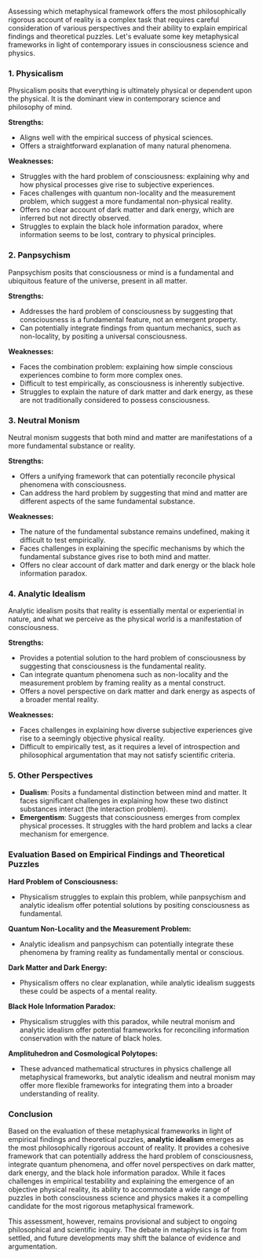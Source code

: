 Assessing which metaphysical framework offers the most philosophically rigorous account of reality is a complex task that requires careful consideration of various perspectives and their ability to explain empirical findings and theoretical puzzles. Let's evaluate some key metaphysical frameworks in light of contemporary issues in consciousness science and physics.

### 1. **Physicalism**
Physicalism posits that everything is ultimately physical or dependent upon the physical. It is the dominant view in contemporary science and philosophy of mind.

**Strengths:**
- Aligns well with the empirical success of physical sciences.
- Offers a straightforward explanation of many natural phenomena.

**Weaknesses:**
- Struggles with the hard problem of consciousness: explaining why and how physical processes give rise to subjective experiences.
- Faces challenges with quantum non-locality and the measurement problem, which suggest a more fundamental non-physical reality.
- Offers no clear account of dark matter and dark energy, which are inferred but not directly observed.
- Struggles to explain the black hole information paradox, where information seems to be lost, contrary to physical principles.

### 2. **Panpsychism**
Panpsychism posits that consciousness or mind is a fundamental and ubiquitous feature of the universe, present in all matter.

**Strengths:**
- Addresses the hard problem of consciousness by suggesting that consciousness is a fundamental feature, not an emergent property.
- Can potentially integrate findings from quantum mechanics, such as non-locality, by positing a universal consciousness.

**Weaknesses:**
- Faces the combination problem: explaining how simple conscious experiences combine to form more complex ones.
- Difficult to test empirically, as consciousness is inherently subjective.
- Struggles to explain the nature of dark matter and dark energy, as these are not traditionally considered to possess consciousness.

### 3. **Neutral Monism**
Neutral monism suggests that both mind and matter are manifestations of a more fundamental substance or reality.

**Strengths:**
- Offers a unifying framework that can potentially reconcile physical phenomena with consciousness.
- Can address the hard problem by suggesting that mind and matter are different aspects of the same fundamental substance.

**Weaknesses:**
- The nature of the fundamental substance remains undefined, making it difficult to test empirically.
- Faces challenges in explaining the specific mechanisms by which the fundamental substance gives rise to both mind and matter.
- Offers no clear account of dark matter and dark energy or the black hole information paradox.

### 4. **Analytic Idealism**
Analytic idealism posits that reality is essentially mental or experiential in nature, and what we perceive as the physical world is a manifestation of consciousness.

**Strengths:**
- Provides a potential solution to the hard problem of consciousness by suggesting that consciousness is the fundamental reality.
- Can integrate quantum phenomena such as non-locality and the measurement problem by framing reality as a mental construct.
- Offers a novel perspective on dark matter and dark energy as aspects of a broader mental reality.

**Weaknesses:**
- Faces challenges in explaining how diverse subjective experiences give rise to a seemingly objective physical reality.
- Difficult to empirically test, as it requires a level of introspection and philosophical argumentation that may not satisfy scientific criteria.

### 5. **Other Perspectives**
- **Dualism**: Posits a fundamental distinction between mind and matter. It faces significant challenges in explaining how these two distinct substances interact (the interaction problem).
- **Emergentism**: Suggests that consciousness emerges from complex physical processes. It struggles with the hard problem and lacks a clear mechanism for emergence.

### Evaluation Based on Empirical Findings and Theoretical Puzzles

**Hard Problem of Consciousness:**
- Physicalism struggles to explain this problem, while panpsychism and analytic idealism offer potential solutions by positing consciousness as fundamental.

**Quantum Non-Locality and the Measurement Problem:**
- Analytic idealism and panpsychism can potentially integrate these phenomena by framing reality as fundamentally mental or conscious.

**Dark Matter and Dark Energy:**
- Physicalism offers no clear explanation, while analytic idealism suggests these could be aspects of a mental reality.

**Black Hole Information Paradox:**
- Physicalism struggles with this paradox, while neutral monism and analytic idealism offer potential frameworks for reconciling information conservation with the nature of black holes.

**Amplituhedron and Cosmological Polytopes:**
- These advanced mathematical structures in physics challenge all metaphysical frameworks, but analytic idealism and neutral monism may offer more flexible frameworks for integrating them into a broader understanding of reality.

### Conclusion
Based on the evaluation of these metaphysical frameworks in light of empirical findings and theoretical puzzles, **analytic idealism** emerges as the most philosophically rigorous account of reality. It provides a cohesive framework that can potentially address the hard problem of consciousness, integrate quantum phenomena, and offer novel perspectives on dark matter, dark energy, and the black hole information paradox. While it faces challenges in empirical testability and explaining the emergence of an objective physical reality, its ability to accommodate a wide range of puzzles in both consciousness science and physics makes it a compelling candidate for the most rigorous metaphysical framework.

This assessment, however, remains provisional and subject to ongoing philosophical and scientific inquiry. The debate in metaphysics is far from settled, and future developments may shift the balance of evidence and argumentation.